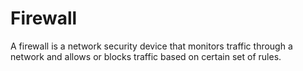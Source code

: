 # Firewall

A firewall is a network security device that monitors traffic through a network and allows or blocks traffic based on certain set of rules.
